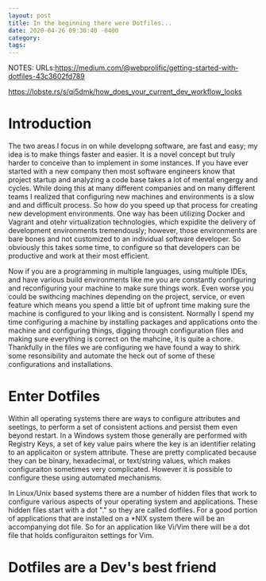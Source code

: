 ```yaml
---
layout: post
title: In the beginning there were Dotfiles...
date: 2020-04-26 09:30:40 -0400
category: 
tags:
---
```


NOTES:
URLs:https://medium.com/@webprolific/getting-started-with-dotfiles-43c3602fd789

https://lobste.rs/s/qi5dmk/how_does_your_current_dev_workflow_looks

# Introduction
The two areas I focus in on while developng software, are fast and easy; my idea is to make things faster and easier. It is a novel concept but truly harder to conceive than to implement in some instances. If you have ever started with a new company then most software engineers know that project startup and analyzing a code base takes a lot of mental engergy and cycles. While doing this at many different companies and on many different teams I realized that configuring new machines and environments is a slow and and difficult process. So how do you speed up that process for creating new development environments. One way has been utilizing Docker and Vagrant and otehr virtualization technologies, which expidite the delivery of development environments tremendously; however, those environments are bare bones and not customized to an individual software developer. So obviously this takes some time, to configure so that developers can be productive and work at their most efficient. 

Now if you are a programming in multiple languages, using multiple IDEs, and have various build environments like me you are constantly configuring and reconfiguring your machine to make sure things work. Even worse you could be swithcing machines depending on the project, service, or even feature which means you spend a little bit of upfront time making sure the machine is configured to your liking and is consistent. Normally I spend my time configuring a machine by installing packages and applications onto the machine and configuring things, digging through configuration files and making sure everything is correct on the mahcine, it is quite a chore. Thankfully in the files we are configuring we have found a way to shirk some resonsibility and automate the heck out of some of these configurations and installations.

# Enter Dotfiles
Within all operating systems  there are ways to configure attributes and seetings, to perform a set of consistent actions and persist them even beyond restart. In a Windows system those generally are performed with Registry Keys, a set of key value pairs where the key is an identifier relating to an applicaiton or system attribute. These are pretty complicated because they can be binary, hexadecimal, or text/string values, which makes configuraiton sometimes very complicated. However it is possible to configure these using automated mechanisms.

In Linux/Unix based systems there are a number of hidden files that work to configure various aspects of your operating system and applications. These hidden files start with a dot "." so they are called dotfiles. For a good portion of applications that are installed on a *NIX system there will be an accompanying dot file. So for an application like Vi/Vim there will be a dot file that holds configuraiton settings for Vim. 

# Dotfiles are a Dev's best friend

